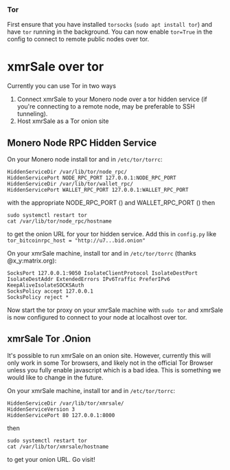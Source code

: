 ### Tor
First ensure that you have installed `torsocks` (`sudo apt install tor`) and have `tor` running in the background. You can now enable `tor=True` in the config to connect to remote public nodes over tor.

# xmrSale over tor
Currently you can use Tor in two ways
1) Connect xmrSale to your Monero node over a tor hidden service (if you're connecting to a remote node, may be preferable to SSH tunneling).
2) Host xmrSale as a Tor onion site

## Monero Node RPC Hidden Service
On your Monero node install tor and in `/etc/tor/torrc`:
```
HiddenServiceDir /var/lib/tor/node_rpc/
HiddenServicePort NODE_RPC_PORT 127.0.0.1:NODE_RPC_PORT
HiddenServiceDir /var/lib/tor/wallet_rpc/
HiddenServicePort WALLET_RPC_PORT 127.0.0.1:WALLET_RPC_PORT
```
with the appropriate NODE_RPC_PORT () and WALLET_RPC_PORT ()
then
```
sudo systemctl restart tor
cat /var/lib/tor/node_rpc/hostname
```
to get the onion URL for your tor hidden service. Add this in `config.py` like `tor_bitcoinrpc_host = "http://u7...bid.onion"`

On your xmrSale machine, install tor and in `/etc/tor/torrc` (thanks @x_y:matrix.org):
```
SocksPort 127.0.0.1:9050 IsolateClientProtocol IsolateDestPort IsolateDestAddr ExtendedErrors IPv6Traffic PreferIPv6 KeepAliveIsolateSOCKSAuth
SocksPolicy accept 127.0.0.1
SocksPolicy reject *
```
Now start the tor proxy on your xmrSale machine with `sudo tor` and xmrSale is now configured to connect to your node at localhost over tor.


## xmrSale Tor .Onion
It's possible to run xmrSale on an onion site. However, currently this will only work in some Tor browsers, and likely not in the official Tor Browser unless you fully enable javascript which is a bad idea. This is something we would like to change in the future.

On your xmrSale machine, install tor and in `/etc/tor/torrc`:
```
HiddenServiceDir /var/lib/tor/xmrsale/
HiddenServiceVersion 3
HiddenServicePort 80 127.0.0.1:8000
```
then
```
sudo systemctl restart tor
cat /var/lib/tor/xmrsale/hostname
```
to get your onion URL. Go visit!
